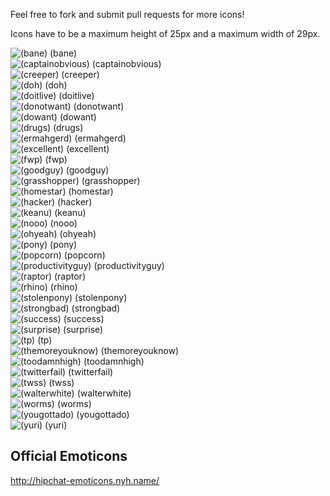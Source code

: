 Feel free to fork and submit pull requests for more icons!


Icons have to be a maximum height of 25px and a maximum width of 29px.

![(bane)](hipchat-icons/raw/master/pngs/bane.png) (bane)  
![(captainobvious)](hipchat-icons/raw/master/pngs/captainobvious.png) (captainobvious)  
![(creeper)](hipchat-icons/raw/master/pngs/creeper.png) (creeper)  
![(doh)](hipchat-icons/raw/master/pngs/doh.png) (doh)  
![(doitlive)](hipchat-icons/raw/master/pngs/doitlive.png) (doitlive)  
![(donotwant)](hipchat-icons/raw/master/pngs/donotwant.png) (donotwant)  
![(dowant)](hipchat-icons/raw/master/pngs/dowant.png) (dowant)  
![(drugs)](hipchat-icons/raw/master/pngs/drugs.png) (drugs)  
![(ermahgerd)](hipchat-icons/raw/master/pngs/ermahgerd.png) (ermahgerd)  
![(excellent)](hipchat-icons/raw/master/pngs/excellent.png) (excellent)  
![(fwp)](hipchat-icons/raw/master/pngs/firstworldproblems.png) (fwp)  
![(goodguy)](hipchat-icons/raw/master/pngs/goodguy.png) (goodguy)  
![(grasshopper)](hipchat-icons/raw/master/pngs/grasshopper.png) (grasshopper)  
![(homestar)](hipchat-icons/raw/master/pngs/homestar.png) (homestar)  
![(hacker)](hipchat-icons/raw/master/pngs/hacker.png) (hacker)  
![(keanu)](hipchat-icons/raw/master/pngs/keanu.png) (keanu)  
![(nooo)](hipchat-icons/raw/master/pngs/nooo.png) (nooo)  
![(ohyeah)](hipchat-icons/raw/master/pngs/ohyeah.png) (ohyeah)  
![(pony)](hipchat-icons/raw/master/pngs/pony.png) (pony)  
![(popcorn)](hipchat-icons/raw/master/pngs/popcorn.png) (popcorn)  
![(productivityguy)](hipchat-icons/raw/master/pngs/productivityguy.png) (productivityguy)  
![(raptor)](hipchat-icons/raw/master/pngs/raptor.png) (raptor)  
![(rhino)](hipchat-icons/raw/master/pngs/rhino.png) (rhino)  
![(stolenpony)](hipchat-icons/raw/master/pngs/stolenpony.png) (stolenpony)  
![(strongbad)](hipchat-icons/raw/master/pngs/strongbad.png) (strongbad)  
![(success)](hipchat-icons/raw/master/pngs/success.png) (success)  
![(surprise)](hipchat-icons/raw/master/pngs/surprise.png) (surprise)  
![(tp)](hipchat-icons/raw/master/pngs/tp.png) (tp)  
![(themoreyouknow)](hipchat-icons/raw/master/pngs/themoreyouknow.png) (themoreyouknow)  
![(toodamnhigh)](hipchat-icons/raw/master/pngs/toodamnhigh.png) (toodamnhigh)  
![(twitterfail)](hipchat-icons/raw/master/pngs/twitterfail.png) (twitterfail)  
![(twss)](hipchat-icons/raw/master/pngs/twss.png) (twss)  
![(walterwhite)](hipchat-icons/raw/master/pngs/walterwhite.png) (walterwhite)  
![(worms)](hipchat-icons/raw/master/pngs/worms.png) (worms)  
![(yougottado)](hipchat-icons/raw/master/pngs/yougottado.png) (yougottado)  
![(yuri)](hipchat-icons/raw/master/pngs/yuri.png) (yuri)  

## Official Emoticons

http://hipchat-emoticons.nyh.name/
